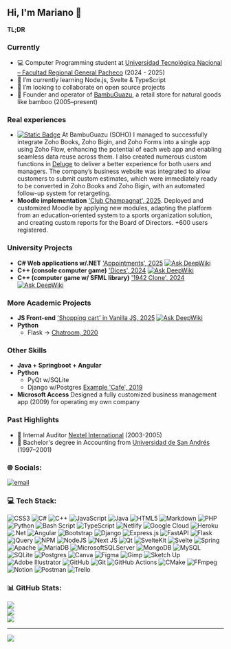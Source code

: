 ## Hi, I'm Mariano 👋

**TL;DR**

### Currently
- 💻 Computer Programming student at [Universidad Tecnológica Nacional – Facultad Regional General Pacheco](https://www.frgp.utn.edu.ar/) (2024 - 2025)
- 🌱 I’m currently learning Node.js, Svelte & TypeScript
- 🔭 I’m looking to collaborate on open source projects
- 🎍 Founder and operator of [BambuGuazu](https://bambuguazu.com/), a retail store for natural goods like bamboo (2005–present)

### Real experiences
- <a href="https://img.shields.io/badge/Zoho-Cloud%20Software%20for%20Businesses-white?logo=zoho&logoColor=white&labelColor=red&color=grey">![Static Badge](https://img.shields.io/badge/Zoho-Cloud%20Software%20for%20Businesses-white?logo=zoho&logoColor=white&labelColor=red&color=grey)</a> At BambuGuazu (SOHO) I managed to successfully integrate Zoho Books, Zoho Bigin, and Zoho Forms into a single app using Zoho Flow, enhancing the potential of each web app and enabling seamless data reuse across them. I also created numerous custom functions in [Deluge](https://www.zoho.com/deluge/) to deliver a better experience for both users and managers. The company’s business website was integrated to allow customers to submit custom estimates, which were immediately ready to be converted in Zoho Books and Zoho Bigin, with an automated follow-up system for retargeting.
- **Moodle implementation** ['Club Champagnat', 2025](https://campus.clubchampagnat.com.ar). Deployed and customized Moodle by applying new modules, adapting the platform from an education-oriented system to a sports organization solution, and creating custom reports for the Board of Directors. +600 users registered.

### University Projects
- **C# Web applications w/.NET** ['Appointments', 2025](https://github.com/marianojhb/TP_INT_P2) [![Ask DeepWiki](https://deepwiki.com/badge.svg)](https://deepwiki.com/marianojhb/TP_INT_P2)
- **C++ (console computer game)** ['Dices', 2024](https://github.com/marianojhb/proyectodados) [![Ask DeepWiki](https://deepwiki.com/badge.svg)](https://deepwiki.com/marianojhb/proyectodados)
- **C++ (computer game w/ SFML library)** ['1942 Clone', 2024](https://github.com/marianojhb/Proyecto-1942) [![Ask DeepWiki](https://deepwiki.com/badge.svg)](https://deepwiki.com/marianojhb/Proyecto-1942)

### More Academic Projects
- **JS Front-end** ['Shopping cart' in Vanilla JS, 2025](https://github.com/marianojhb/cac402025wd) [![Ask DeepWiki](https://deepwiki.com/badge.svg)](https://deepwiki.com/marianojhb/TP_INT_P2)
- **Python**
  - Flask → [Chatroom, 2020](https://github.com/marianojhb/mabelo-flack)

### Other Skills
- **Java + Springboot + Angular**
- **Python**
  - PyQt w/SQLite
  - Django w/Postgres [Example 'Cafe', 2019](https://github.com/marianojhb/cafe)
- **Microsoft Access** Designed a fully customized business management app (2009) for operating my own company

### Past Highlights
- 📳 Internal Auditor [Nextel International](https://es.wikipedia.org/wiki/NII_Holdings,_Inc.) (2003-2005)
- 🧮 Bachelor's degree in Accounting from [Universidad de San Andrés](http://www.udesa.edu.ar) (1997–2001)


### 🌐 Socials:

[![email](https://img.shields.io/badge/Email-D14836?logo=gmail&logoColor=white)](mailto:mbelgrano@gmail.com) 

### 💻 Tech Stack:

![CSS3](https://img.shields.io/badge/css3-%231572B6.svg?style=for-the-badge&logo=css3&logoColor=white) ![C#](https://img.shields.io/badge/c%23-%23239120.svg?style=for-the-badge&logo=csharp&logoColor=white) ![C++](https://img.shields.io/badge/c++-%2300599C.svg?style=for-the-badge&logo=c%2B%2B&logoColor=white) ![JavaScript](https://img.shields.io/badge/javascript-%23323330.svg?style=for-the-badge&logo=javascript&logoColor=%23F7DF1E) ![Java](https://img.shields.io/badge/java-%23ED8B00.svg?style=for-the-badge&logo=openjdk&logoColor=white) ![HTML5](https://img.shields.io/badge/html5-%23E34F26.svg?style=for-the-badge&logo=html5&logoColor=white) ![Markdown](https://img.shields.io/badge/markdown-%23000000.svg?style=for-the-badge&logo=markdown&logoColor=white) ![PHP](https://img.shields.io/badge/php-%23777BB4.svg?style=for-the-badge&logo=php&logoColor=white) ![Python](https://img.shields.io/badge/python-3670A0?style=for-the-badge&logo=python&logoColor=ffdd54) ![Bash Script](https://img.shields.io/badge/bash_script-%23121011.svg?style=for-the-badge&logo=gnu-bash&logoColor=white) ![TypeScript](https://img.shields.io/badge/typescript-%23007ACC.svg?style=for-the-badge&logo=typescript&logoColor=white) ![Netlify](https://img.shields.io/badge/netlify-%23000000.svg?style=for-the-badge&logo=netlify&logoColor=#00C7B7) ![Google Cloud](https://img.shields.io/badge/GoogleCloud-%234285F4.svg?style=for-the-badge&logo=google-cloud&logoColor=white) ![Heroku](https://img.shields.io/badge/heroku-%23430098.svg?style=for-the-badge&logo=heroku&logoColor=white) ![.Net](https://img.shields.io/badge/.NET-5C2D91?style=for-the-badge&logo=.net&logoColor=white) ![Angular](https://img.shields.io/badge/angular-%23DD0031.svg?style=for-the-badge&logo=angular&logoColor=white) ![Bootstrap](https://img.shields.io/badge/bootstrap-%238511FA.svg?style=for-the-badge&logo=bootstrap&logoColor=white) ![Django](https://img.shields.io/badge/django-%23092E20.svg?style=for-the-badge&logo=django&logoColor=white) ![Express.js](https://img.shields.io/badge/express.js-%23404d59.svg?style=for-the-badge&logo=express&logoColor=%2361DAFB) ![FastAPI](https://img.shields.io/badge/FastAPI-005571?style=for-the-badge&logo=fastapi) ![Flask](https://img.shields.io/badge/flask-%23000.svg?style=for-the-badge&logo=flask&logoColor=white) ![jQuery](https://img.shields.io/badge/jquery-%230769AD.svg?style=for-the-badge&logo=jquery&logoColor=white) ![NPM](https://img.shields.io/badge/NPM-%23CB3837.svg?style=for-the-badge&logo=npm&logoColor=white) ![NodeJS](https://img.shields.io/badge/node.js-6DA55F?style=for-the-badge&logo=node.js&logoColor=white) ![Next JS](https://img.shields.io/badge/Next-black?style=for-the-badge&logo=next.js&logoColor=white) ![Qt](https://img.shields.io/badge/Qt-%23217346.svg?style=for-the-badge&logo=Qt&logoColor=white) ![SvelteKit](https://img.shields.io/badge/sveltekit-%23ff3e00.svg?style=for-the-badge&logo=svelte&logoColor=white) ![Svelte](https://img.shields.io/badge/svelte-%23f1413d.svg?style=for-the-badge&logo=svelte&logoColor=white) ![Spring](https://img.shields.io/badge/spring-%236DB33F.svg?style=for-the-badge&logo=spring&logoColor=white) ![Apache](https://img.shields.io/badge/apache-%23D42029.svg?style=for-the-badge&logo=apache&logoColor=white) ![MariaDB](https://img.shields.io/badge/MariaDB-003545?style=for-the-badge&logo=mariadb&logoColor=white) ![MicrosoftSQLServer](https://img.shields.io/badge/Microsoft%20SQL%20Server-CC2927?style=for-the-badge&logo=microsoft%20sql%20server&logoColor=white) ![MongoDB](https://img.shields.io/badge/MongoDB-%234ea94b.svg?style=for-the-badge&logo=mongodb&logoColor=white) ![MySQL](https://img.shields.io/badge/mysql-4479A1.svg?style=for-the-badge&logo=mysql&logoColor=white) ![SQLite](https://img.shields.io/badge/sqlite-%2307405e.svg?style=for-the-badge&logo=sqlite&logoColor=white) ![Postgres](https://img.shields.io/badge/postgres-%23316192.svg?style=for-the-badge&logo=postgresql&logoColor=white) ![Canva](https://img.shields.io/badge/Canva-%2300C4CC.svg?style=for-the-badge&logo=Canva&logoColor=white) ![Figma](https://img.shields.io/badge/figma-%23F24E1E.svg?style=for-the-badge&logo=figma&logoColor=white) ![Gimp](https://img.shields.io/badge/Gimp-657D8B?style=for-the-badge&logo=gimp&logoColor=FFFFFF) ![Sketch Up](https://img.shields.io/badge/SketchUp-005F9E?style=for-the-badge&logo=sketchup&logoColor=white) ![Adobe Illustrator](https://img.shields.io/badge/adobe%20illustrator-%23FF9A00.svg?style=for-the-badge&logo=adobe%20illustrator&logoColor=white) ![GitHub](https://img.shields.io/badge/github-%23121011.svg?style=for-the-badge&logo=github&logoColor=white) ![Git](https://img.shields.io/badge/git-%23F05033.svg?style=for-the-badge&logo=git&logoColor=white) ![GitHub Actions](https://img.shields.io/badge/github%20actions-%232671E5.svg?style=for-the-badge&logo=githubactions&logoColor=white) ![CMake](https://img.shields.io/badge/CMake-%23008FBA.svg?style=for-the-badge&logo=cmake&logoColor=white) ![FFmpeg](https://shields.io/badge/FFmpeg-%23171717.svg?logo=ffmpeg&style=for-the-badge&labelColor=171717&logoColor=5cb85c) ![Notion](https://img.shields.io/badge/Notion-%23000000.svg?style=for-the-badge&logo=notion&logoColor=white) ![Postman](https://img.shields.io/badge/Postman-FF6C37?style=for-the-badge&logo=postman&logoColor=white) ![Trello](https://img.shields.io/badge/Trello-%23026AA7.svg?style=for-the-badge&logo=Trello&logoColor=white)

### 📊 GitHub Stats:
![](https://github-readme-stats.vercel.app/api?username=marianojhb&theme=merko&hide_border=false&include_all_commits=false&count_private=false)<br/>
![](https://nirzak-streak-stats.vercel.app/?user=marianojhb&theme=merko&hide_border=false)<br/>
![](https://github-readme-stats.vercel.app/api/top-langs/?username=marianojhb&theme=merko&hide_border=false&include_all_commits=false&count_private=false&layout=compact)

---
[![](https://visitcount.itsvg.in/api?id=marianojhb&icon=0&color=0)](https://visitcount.itsvg.in)

